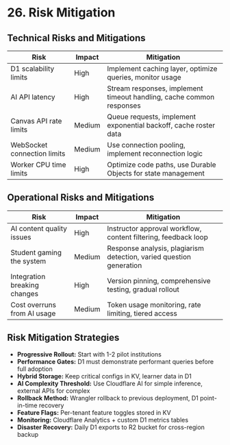 # 26. Risk Mitigation

## Technical Risks and Mitigations

| Risk                        | Impact | Mitigation                                                           |
| --------------------------- | ------ | -------------------------------------------------------------------- |
| D1 scalability limits       | High   | Implement caching layer, optimize queries, monitor usage             |
| AI API latency              | High   | Stream responses, implement timeout handling, cache common responses |
| Canvas API rate limits      | Medium | Queue requests, implement exponential backoff, cache roster data     |
| WebSocket connection limits | Medium | Use connection pooling, implement reconnection logic                 |
| Worker CPU time limits      | High   | Optimize code paths, use Durable Objects for state management        |

## Operational Risks and Mitigations

| Risk                         | Impact | Mitigation                                                          |
| ---------------------------- | ------ | ------------------------------------------------------------------- |
| AI content quality issues    | High   | Instructor approval workflow, content filtering, feedback loop      |
| Student gaming the system    | Medium | Response analysis, plagiarism detection, varied question generation |
| Integration breaking changes | High   | Version pinning, comprehensive testing, gradual rollout             |
| Cost overruns from AI usage  | Medium | Token usage monitoring, rate limiting, tiered access                |

## Risk Mitigation Strategies

- **Progressive Rollout:** Start with 1-2 pilot institutions
- **Performance Gates:** D1 must demonstrate performant queries before full adoption
- **Hybrid Storage:** Keep critical configs in KV, learner data in D1
- **AI Complexity Threshold:** Use Cloudflare AI for simple inference, external APIs for complex
- **Rollback Method:** Wrangler rollback to previous deployment, D1 point-in-time recovery
- **Feature Flags:** Per-tenant feature toggles stored in KV
- **Monitoring:** Cloudflare Analytics + custom D1 metrics tables
- **Disaster Recovery:** Daily D1 exports to R2 bucket for cross-region backup
